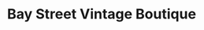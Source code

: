 ---
title: "Bay Street Vintage Boutique"
url: /paddington/bay-street-vintage-boutique/
shop: clothes
---